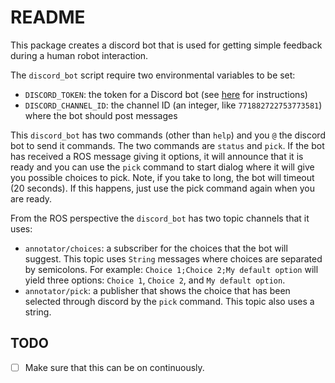 README
======

This package creates a discord bot that is used for getting simple feedback during a human robot interaction.

The `discord_bot` script require two environmental variables to be set:
- `DISCORD_TOKEN`: the token for a Discord bot (see [here](https://realpython.com/how-to-make-a-discord-bot-python/) for instructions)
- `DISCORD_CHANNEL_ID`: the channel ID (an integer, like `771882722753773581`) where the bot should post messages 

This `discord_bot` has two commands (other than `help`) and you `@` the discord bot to send it commands.
The two commands are `status` and `pick`.
If the bot has received a ROS message giving it options, it will announce that it is ready and you can use the `pick` command
to start dialog where it will give you possible choices to pick.
Note, if you take to long, the bot will timeout (20 seconds). If this happens, just use the pick command again when you are ready.

From the ROS perspective the `discord_bot` has two topic channels that it uses:
- `annotator/choices`: a subscriber for the choices that the bot will suggest. This topic uses `String` messages where choices are separated by semicolons.
  For example: `Choice 1;Choice 2;My default option` will yield three options: `Choice 1`, `Choice 2`, and `My default option`.
- `annotator/pick`: a publisher that shows the choice that has been selected through discord by the `pick` command. This topic also uses a string.

TODO
----
- [ ] Make sure that this can be on continuously.
